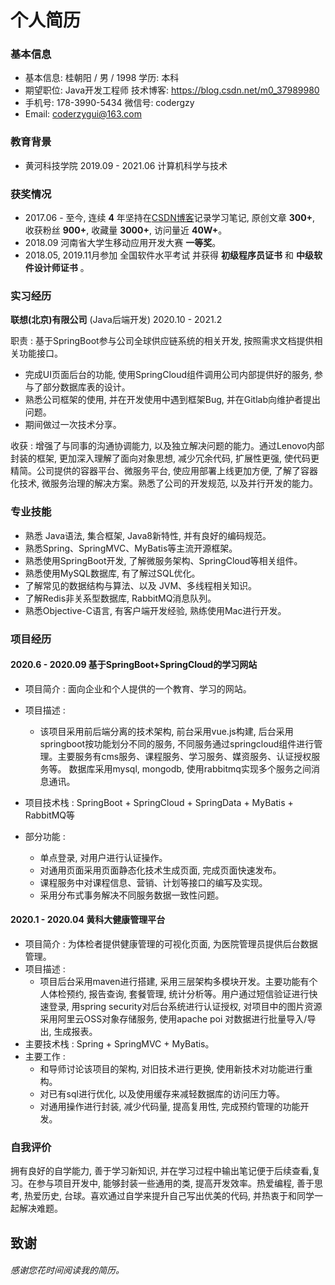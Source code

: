 # 个人简历

### 基本信息

- 基本信息: 桂朝阳 / 男 / 1998					    学历: 本科
- 期望职位: Java开发工程师	                        技术博客: https://blog.csdn.net/m0_37989980
- 手机号: 178-3990-5434								微信号: codergzy
- Email: coderzygui@163.com

### 教育背景

- 黄河科技学院        	       2019.09 - 2021.06 			 计算机科学与技术

### 获奖情况

- 2017.06 - 至今, 连续 **4** 年坚持在[CSDN博客](https://blog.csdn.net/m0_37989980)记录学习笔记, 原创文章 **300+**, 收获粉丝 **900+**, 收藏量 **3000+**, 访问量近 **40W+**。
- 2018.09 河南省大学生移动应用开发大赛 **一等奖**。
- 2018.05, 2019.11月参加 全国软件水平考试 并获得 **初级程序员证书** 和 **中级软件设计师证书** 。

### 实习经历

**联想(北京)有限公司** (Java后端开发) 			 			2020.10 - 2021.2

职责 : 基于SpringBoot参与公司全球供应链系统的相关开发, 按照需求文档提供相关功能接口。

- 完成UI页面后台的功能, 使用SpringCloud组件调用公司内部提供好的服务, 参与了部分数据库表的设计。
- 熟悉公司框架的使用, 并在开发使用中遇到框架Bug, 并在Gitlab向维护者提出问题。
- 期间做过一次技术分享。

收获 : 增强了与同事的沟通协调能力, 以及独立解决问题的能力。通过Lenovo内部封装的框架, 更加深入理解了面向对象思想, 减少冗余代码, 扩展性更强, 使代码更精简。公司提供的容器平台、微服务平台, 使应用部署上线更加方便, 了解了容器化技术, 微服务治理的解决方案。熟悉了公司的开发规范, 以及并行开发的能力。

### 专业技能

- 熟悉 Java语法, 集合框架, Java8新特性, 并有良好的编码规范。
- 熟悉Spring、SpringMVC、MyBatis等主流开源框架。
- 熟悉使用SpringBoot开发, 了解微服务架构、SpringCloud等相关组件。
- 熟悉使用MySQL数据库, 有了解过SQL优化。
- 了解常见的数据结构与算法、以及 JVM、多线程相关知识。
- 了解Redis非关系型数据库, RabbitMQ消息队列。
- 熟悉Objective-C语言, 有客户端开发经验, 熟练使用Mac进行开发。

### 项目经历

#### 2020.6 - 2020.09 基于SpringBoot+SpringCloud的学习网站

- 项目简介 :  面向企业和个人提供的一个教育、学习的网站。
- 项目描述 :
  - 该项目采用前后端分离的技术架构, 前台采用vue.js构建, 后台采用springboot按功能划分不同的服务, 不同服务通过springcloud组件进行管理。主要服务有cms服务、课程服务、学习服务、媒资服务、认证授权服务等。 数据库采用mysql, mongodb, 使用rabbitmq实现多个服务之间消息通讯。
- 项目技术栈 : SpringBoot + SpringCloud + SpringData + MyBatis + RabbitMQ等

- 部分功能 :

  - 单点登录, 对用户进行认证操作。
  - 对通用页面采用页面静态化技术生成页面, 完成页面快速发布。
  - 课程服务中对课程信息、营销、计划等接口的编写及实现。
  - 采用分布式事务解决不同服务数据一致性问题。

#### 2020.1 - 2020.04 黄科大健康管理平台

- 项目简介 : 为体检者提供健康管理的可视化页面, 为医院管理员提供后台数据管理。
- 项目描述 :
  -  项目后台采用maven进行搭建, 采用三层架构多模块开发。主要功能有个人体检预约, 报告查询, 套餐管理, 统计分析等。用户通过短信验证进行快速登录, 用spring security对后台系统进行认证授权, 对项目中的图片资源采用阿里云OSS对象存储服务, 使用apache poi 对数据进行批量导入/导出, 生成报表。
- 主要技术栈 :  Spring + SpringMVC + MyBatis。
- 主要工作 :
  - 和导师讨论该项目的架构, 对旧技术进行更换, 使用新技术对功能进行重构。
  - 对已有sql进行优化, 以及使用缓存来减轻数据库的访问压力等。
  - 对通用操作进行封装, 减少代码量, 提高复用性, 完成预约管理的功能开发。

### 自我评价

拥有良好的自学能力, 善于学习新知识, 并在学习过程中输出笔记便于后续查看,复习。在参与项目开发中, 能够封装一些通用的类, 提高开发效率。热爱编程, 善于思考, 热爱历史, 台球。喜欢通过自学来提升自己写出优美的代码, 并热衷于和同学一起解决难题。



## 致谢

###### 感谢您花时间阅读我的简历。